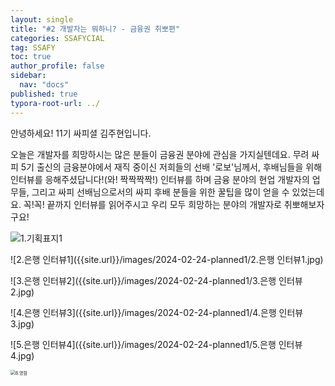 ```yaml
---
layout: single
title: "#2 개발자는 뭐하니? - 금융권 취뽀편"
categories: SSAFYCIAL
tag: SSAFY
toc: true
author_profile: false
sidebar:
  nav: "docs"  
published: true
typora-root-url: ../
---
```


안녕하세요! 11기 싸피셜 김주현입니다.  

오늘은 개발자를 희망하시는 많은 분들이 금융권 분야에 관심을 가지실텐데요. 무려 싸피 5기 출신의 금융분야에서 재직 중이신 저희들의 선배 '로보'님께서, 후배님들을 위해 인터뷰를 응해주셨답니다!(와! 짝짝짝짝!) 인터뷰를 하며 금융 분야의 현업 개발자의 업무들, 그리고 싸피 선배님으로서의 싸피 후배 분들을 위한 꿀팁을 많이 얻을 수 있었는데요. 꼭!꼭! 끝까지 인터뷰를 읽어주시고 우리 모두 희망하는 분야의 개발자로 취뽀해보자구요!  

![1.기획표지1]({{site.url}}/images/2024-02-24-planned1/1.기획표지1.jpg)

![2.은행 인터뷰1]({{site.url}}/images/2024-02-24-planned1/2.은행 인터뷰1.jpg)

![3.은행 인터뷰2]({{site.url}}/images/2024-02-24-planned1/3.은행 인터뷰2.jpg)

![4.은행 인터뷰3]({{site.url}}/images/2024-02-24-planned1/4.은행 인터뷰3.jpg)

![5.은행 인터뷰4]({{site.url}}/images/2024-02-24-planned1/5.은행 인터뷰4.jpg)

<img src="/{{site.url}}/images/2024-02-24-planned1/6.명함.jpg" alt="6.명함" style="zoom:50%;" />
